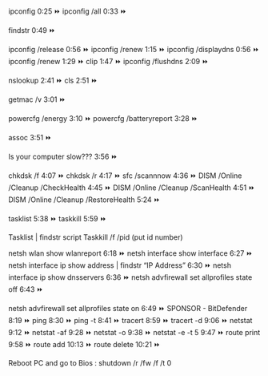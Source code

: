  ipconfig 0:25 ⏩
 ipconfig /all 0:33 ⏩

 findstr 0:49 ⏩ 

ipconfig /release 0:56 ⏩ 
ipconfig /renew 1:15 ⏩
 ipconfig /displaydns 0:56 ⏩
 ipconfig /renew 1:29 ⏩ clip 1:47 ⏩ ipconfig /flushdns 2:09 ⏩

 nslookup 2:41 ⏩ cls 2:51 ⏩

 getmac /v 3:01 ⏩

 powercfg /energy 3:10 ⏩ powercfg /batteryreport 3:28 ⏩

 assoc 3:51 ⏩ 

Is your computer slow??? 3:56 ⏩

 chkdsk /f 4:07 ⏩ chkdsk /r 4:17 ⏩ sfc /scannnow 4:36 ⏩ DISM /Online /Cleanup /CheckHealth 4:45 ⏩ DISM /Online /Cleanup /ScanHealth 4:51 ⏩ DISM /Online /Cleanup /RestoreHealth 5:24 ⏩

 tasklist 5:38 ⏩ 
taskkill 5:59 ⏩

Tasklist | findstr script
Taskkill /f /pid (put id number)

 netsh wlan show wlanreport 6:18 ⏩ netsh interface show interface 6:27 ⏩ netsh interface ip show address | findstr “IP Address” 6:30 ⏩ netsh interface ip show dnsservers 6:36 ⏩ netsh advfirewall set allprofiles state off 6:43 ⏩

 netsh advfirewall set allprofiles state on 6:49 ⏩
 SPONSOR - BitDefender 8:19 ⏩ ping 8:30 ⏩ ping -t 8:41 ⏩ tracert 8:59 ⏩ tracert -d 9:06 ⏩ netstat 9:12 ⏩ netstat -af 9:28 ⏩ netstat -o 9:38 ⏩ netstat -e -t 5 9:47 ⏩ route print 9:58 ⏩ route add 10:13 ⏩ route delete 10:21 ⏩

 
Reboot PC and go to Bios   :     shutdown /r /fw /f /t 0
